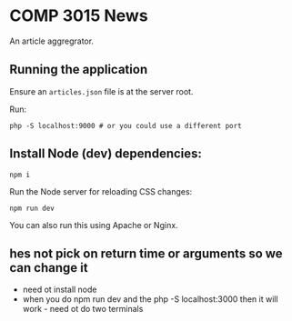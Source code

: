 # COMP 3015 News

An article aggregrator.

## Running the application

Ensure an `articles.json` file is at the server root.

Run:

```
php -S localhost:9000 # or you could use a different port
```

## Install Node (dev) dependencies:

```
npm i
```

Run the Node server for reloading CSS changes:

```
npm run dev
```

You can also run this using Apache or Nginx.

## hes not pick on return time or arguments so we can change it

- need ot install node
- when you do npm run dev and the php -S localhost:3000 then it will work - need ot do two terminals